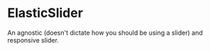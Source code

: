ElasticSlider
=============

An agnostic (doesn't dictate how you should be using a slider) and responsive slider.
